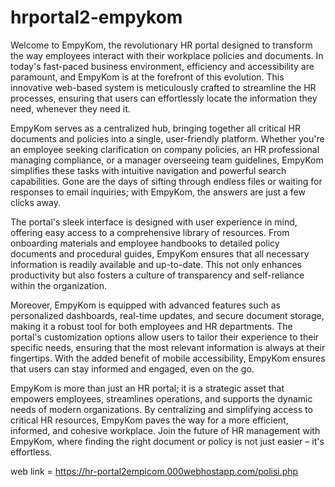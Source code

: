# hrportal2-empykom
Welcome to EmpyKom, the revolutionary HR portal designed to transform the way employees interact with their workplace policies and documents. In today's fast-paced business environment, efficiency and accessibility are paramount, and EmpyKom is at the forefront of this evolution. This innovative web-based system is meticulously crafted to streamline the HR processes, ensuring that users can effortlessly locate the information they need, whenever they need it.

EmpyKom serves as a centralized hub, bringing together all critical HR documents and policies into a single, user-friendly platform. Whether you're an employee seeking clarification on company policies, an HR professional managing compliance, or a manager overseeing team guidelines, EmpyKom simplifies these tasks with intuitive navigation and powerful search capabilities. Gone are the days of sifting through endless files or waiting for responses to email inquiries; with EmpyKom, the answers are just a few clicks away.

The portal's sleek interface is designed with user experience in mind, offering easy access to a comprehensive library of resources. From onboarding materials and employee handbooks to detailed policy documents and procedural guides, EmpyKom ensures that all necessary information is readily available and up-to-date. This not only enhances productivity but also fosters a culture of transparency and self-reliance within the organization.

Moreover, EmpyKom is equipped with advanced features such as personalized dashboards, real-time updates, and secure document storage, making it a robust tool for both employees and HR departments. The portal's customization options allow users to tailor their experience to their specific needs, ensuring that the most relevant information is always at their fingertips. With the added benefit of mobile accessibility, EmpyKom ensures that users can stay informed and engaged, even on the go.

EmpyKom is more than just an HR portal; it is a strategic asset that empowers employees, streamlines operations, and supports the dynamic needs of modern organizations. By centralizing and simplifying access to critical HR resources, EmpyKom paves the way for a more efficient, informed, and cohesive workplace. Join the future of HR management with EmpyKom, where finding the right document or policy is not just easier – it's effortless.


web link = https://hr-portal2empicom.000webhostapp.com/polisi.php
